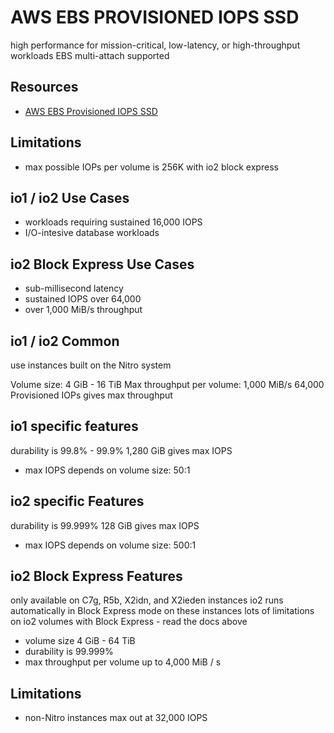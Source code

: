 # AWS EBS PROVISIONED IOPS SSD

high performance for mission-critical, low-latency, or high-throughput workloads
EBS multi-attach supported

## Resources

- [AWS EBS Provisioned IOPS SSD](https://docs.aws.amazon.com/AWSEC2/latest/UserGuide/ebs-volume-types.html#EBSVolumeTypes_piops)

## Limitations

- max possible IOPs per volume is 256K with io2 block express

## io1 / io2 Use Cases

- workloads requiring sustained 16,000 IOPS
- I/O-intesive database workloads

## io2 Block Express Use Cases

- sub-millisecond latency
- sustained IOPS over 64,000
- over 1,000 MiB/s throughput

## io1 / io2 Common

use instances built on the Nitro system

Volume size: 4 GiB - 16 TiB
Max throughput per volume: 1,000 MiB/s
64,000 Provisioned IOPs gives max throughput

## io1 specific features

durability is 99.8% - 99.9%
1,280 GiB gives max IOPS

- max IOPS depends on volume size: 50:1

## io2 specific Features

durability is 99.999%
128 GiB gives max IOPS

- max IOPS depends on volume size: 500:1

## io2 Block Express Features

only available on C7g, R5b, X2idn, and X2ieden instances
io2 runs automatically in Block Express mode on these instances
lots of limitations on io2 volumes with Block Express - read the docs above

- volume size 4 GiB - 64 TiB
- durability is 99.999%
- max throughput per volume up to 4,000 MiB / s

## Limitations

- non-Nitro instances max out at 32,000 IOPS
